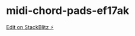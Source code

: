 # midi-chord-pads-ef17ak

[Edit on StackBlitz ⚡️](https://stackblitz.com/edit/midi-chord-pads-ef17ak)